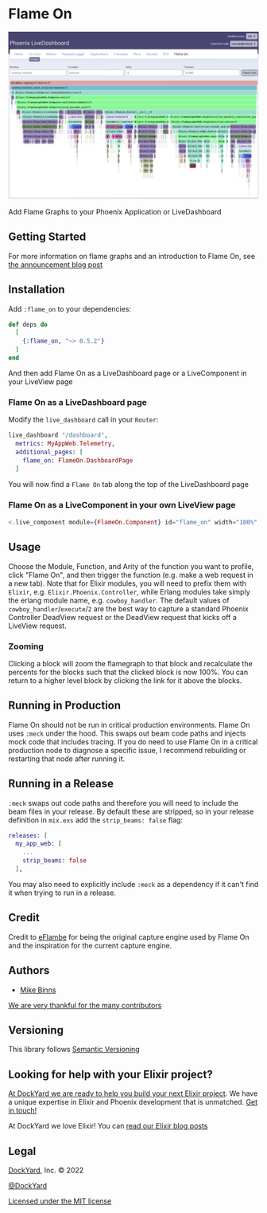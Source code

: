 # Flame On

![Flame On - Phoenix LiveDashboard](assets/images/screenshot.png)

Add Flame Graphs to your Phoenix Application or LiveDashboard

## Getting Started

For more information on flame graphs and an introduction to Flame On, see [the announcement blog post](https://dockyard.com/blog/2022/02/22/profiling-elixir-applications-with-flame-graphs-and-flame-on)

## Installation

Add `:flame_on` to your dependencies:

```elixir
def deps do
  [
    {:flame_on, "~> 0.5.2"}
  ]
end
```

And then add Flame On as a LiveDashboard page or a LiveComponent in your LiveView page

### Flame On as a LiveDashboard page

Modify the `live_dashboard` call in your `Router`:

```elixir
live_dashboard "/dashboard",
  metrics: MyAppWeb.Telemetry,
  additional_pages: [
    flame_on: FlameOn.DashboardPage
  ]
```

You will now find a `Flame On` tab along the top of the LiveDashboard page

### Flame On as a LiveComponent in your own LiveView page

```elixir
<.live_component module={FlameOn.Component} id="flame_on" width="100%" height="100%" />
```

## Usage

Choose the Module, Function, and Arity of the function you want to profile, click "Flame On", and then trigger the function (e.g. make a web request in a new tab). Note that for Elixir modules, you will need to prefix them with `Elixir`, e.g. `Elixir.Phoenix.Controller`, while Erlang modules take simply the erlang module name, e.g. `cowboy_handler`. The default values of `cowboy_handler`/`execute`/`2` are the best way to capture a standard Phoenix Controller DeadView request or the DeadView request that kicks off a LiveView request.

### Zooming

Clicking a block will zoom the flamegraph to that block and recalculate the percents for the blocks such that the clicked block is now 100%. You can return to a higher level block by clicking the link for it above the blocks.

## Running in Production

Flame On should not be run in critical production environments. Flame On uses `:meck` under the hood. This swaps out beam code paths and injects mock code that includes tracing. If you do need to use Flame On in a critical production node to diagnose a specific issue, I recommend rebuilding or restarting that node after running it.

## Running in a Release

`:meck` swaps out code paths and therefore you will need to include the beam files in your release. By default these are stripped, so in your release definition in `mix.exs` add the `strip_beams: false` flag:

```elixir
releases: [
  my_app_web: [
    ...
    strip_beams: false
  ],
```

You may also need to explicitly include `:meck` as a dependency if it can't find it when trying to run in a release.

## Credit

Credit to [eFlambe](https://github.com/Stratus3D/eflambe) for being the original capture engine used by Flame On and the inspiration for the current capture engine.

## Authors

-   [Mike Binns](https://github.com/TheFirstAvenger)

[We are very thankful for the many contributors](https://github.com/DockYard/flame_on/graphs/contributors)

## Versioning

This library follows [Semantic Versioning](https://semver.org)

## Looking for help with your Elixir project?

[At DockYard we are ready to help you build your next Elixir project](https://dockyard.com/phoenix-consulting). We have a unique expertise
in Elixir and Phoenix development that is unmatched. [Get in touch!](https://dockyard.com/contact/hire-us)

At DockYard we love Elixir! You can [read our Elixir blog posts](https://dockyard.com/blog/categories/elixir)

## Legal

[DockYard](https://dockyard.com/), Inc. © 2022

[@DockYard](https://twitter.com/DockYard)

[Licensed under the MIT license](https://www.opensource.org/licenses/mit-license.php)
